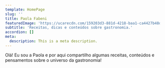 ```yaml
---
template: HomePage
slug: ''
title: Paola Fabeni
featuredImage: 'https://ucarecdn.com/159203d3-881d-4218-baa1-ca4427b48d0d/'
subtitle: 'Receitas, dicas e conteúdos sobre gastronomia.'
accordion: []
meta:
  description: This is a meta description.
---
```


Olá! Eu sou a Paola e por aqui compartilho algumas receitas, conteúdos e pensamentos sobre o universo da gastronomia!
